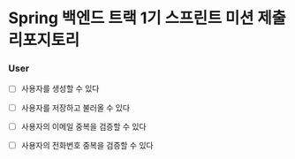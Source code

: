 # Spring 백엔드 트랙 1기 스프린트 미션 제출 리포지토리

### User

- [ ] 사용자를 생성할 수 있다
- [ ] 사용자를 저장하고 불러올 수 있다
- [ ] 사용자의 이메일 중복을 검증할 수 있다
- [ ] 사용자의 전화번호 중복을 검증할 수 있다


